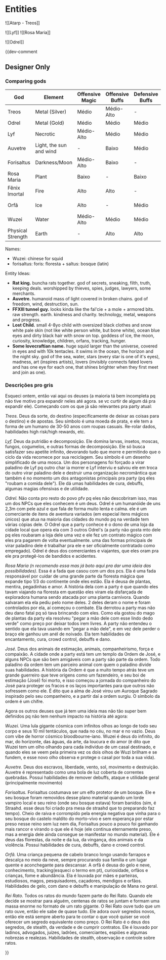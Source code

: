 # Entities

![[Atarp - Treos]]

![[Lyf]]
![[Rosa Maria]]

![[Odrel]]


{{dev-comment
## Designer Only

### Comparing gods

| God               | Element                 | Offensive Magic | Offensive Buffs | Defensive Buffs | Debuffs    | Utility     | Healing     |
| ----------------- | ----------------------- | --------------- | --------------- | --------------- | ---------- | ----------- | ----------- |
| Treos             | Metal (Silver)          | Médio           | Médio-Alto      | -               | Médio      | Média-Alta  | -           |
| Odrel             | Metal (Gold)            | Médio           | Médio           | Médio           | -          | Alta        | -           |
| Lyf               | Necrotic                | Médio-Alto      | Médio           | Médio           | Médio-Alto | Baixa       | Médio-Baixo |
| Auvetre           | Light, the sun and wind | -               | Baixo           | Médio           | -          | Alta        | Baixo       |
| Forisaltus        | Darkness/Moon           | Médio-Alto      | Baixo           | -               | Alto       | Média       | Alto        |
| Rosa Maria        | Plant                   | Baixo           | -               | Baixo           | Super-Alto | Média-Baixa | Médio       |
| Fênix Imortal     | Fire                    | Alto            | Alto            | -               | -          | Baixa       | Alto        |
| Orfã              | Ice                     | Alto            | -               | Médio           | Médio-Alto | Média       | -           |
| Wuzei             | Water                   | Médio-Alto      | Médio           | Médio           | Alto       | Média-Alta  | -           |
| Physical Strength | Earth                   | -               | Alto            | Alto            | -          | Média-Alta  | -           |

Names:
- Wuzei: chinese for squid
- forisaltus: foris: floresta + saltus: bosque (latin)

Entity Ideas:
- **Rat king.** buncha rats together. god of secrets, sneaking, filth, truth, keeping deals. worshipped by thieves, spies, judges, lawyers, some merchants.
- **Auvetre.** humanoid mass of light covered in broken chains. god of freedom, wind, destruction, sun.
- **FFXIII tunnel guy.** looks kinda like the fal'cie + a mole + armored bits. raw strength. earth. kindness and charity. technology, metal, weapons and progress.
- **Lost Child.** small 4-8yo child with oversized black clothes and snow white pale skin (not like white person white, but bone white), ocean blue eyes and dirty black hair with snow on top. goddess of ice, the moon, curiosity, knowledge, children, orfans, tracking, hunger.
- **Some lovecraftian name.** huge squid larger than the universe, covered in eyes and with 10k tentacles. it swims in the ocean, the horizon and the night sky. god of the sea, water, stars (every star is one of it's eyes), madness, art (inspires artists), lovers (invisibly connects fated lovers and has one eye for each one, that shines brighter when they first meet and join as one).


### Descrições pro gris

Esqueci ontem, então vai aqui os deuses (a maioria tá bem incompleta pq não tive motivo pra expandir neles até agora. se vc curtir de algum dá pra expandir ele). Começando com os que já são relevantes pra party atual:

*Treos.* Deus da sorte, do destino (especificamente de deixar as coisas para o destino) e de apostas. Seu símbolo é uma moeda de prata, e ele tem a forma de um humano de 30-50 anos com roupas casuais. Re-rolar dados, habilidades high risk/high rewards, etc.

*Lyf.* Deus da putridão e decomposição. Ele domina larvas, insetos, moscas, fungos, cogumelos, e outras formas de decomposição. Ele só busca satisfazer seu apetite infinito, devorando tudo que morre e permitindo que o ciclo da vida recomece por sua reciclagem. Seu símbolo é um desenho simplificado de uma mosca. Um dos personagens foi forçado a virar paladino de Lyf pq outro char ia morrer e Lyf interviu e salvou ele em troca do outro virar paladino dele e destruir uma organização necromântica que também é no momento um dos antagonistas principais pra party (pq eles "roubam a comida dele"). Ele dá umas habilidades de cura, debuffs, algumas magias ofensivas e de utilidade.

*Odrel.* Não conta pro resto do povo pfv pq eles não descobriram isso, mas um dos NPCs que eles conhecem é um deus. Odrel é um humanóide de uns 2,3m com pele azul e que fala de forma muito lenta e calma. ele é um comerciante de itens de aventura variados (em especial itens mágicos únicos) que atua na maioria das cidades do mundo pq na verdade tem várias cópias dele. O Odrel que a party conhece é o dono de uma loja da cidade local que opera ela com 3 outros Odrel's (a party não gosta mto dele pq eles roubaram a loja dele uma vez e ele fez um contrato mágico com eles pra pagarem de volta eventualmente. uma das formas principais de virar paladino dele é trabalhar pra ele e ser oficialmente contratado como empregado). Odrel é deus dos comerciantes e viajantes, que eles oram pra ele pra protegê-los de bandidos e acidentes.

*Rosa Maria (n recomendo essa mas já boto aqui pra dar uma ideia das possibilidades).* Essa é a fada que casou com um dos pcs. Ela é uma fada responsável por cuidar de uma grande parte da floresta mágica que expande tipo 1/3 do continente onde eles estão. Ela é deusa de plantas, mentira, pegadinhas e amor. A história dela com a party é que quando eles tavam viajando na floresta em questão eles viram ela disfarçada de exploradora humana sendo atacada por uma planta carnívora. Quando salvaram ela ela pediu pelo nome deles. 2 deles deram o nome e foram controlados por ela, aí começou o combate. Ela derrotou a party mas não deu dano fatal pq só tava brincando com eles. Como ela gostou do mago de plantas da party ela resolveu "pegar a mão dele com esse lindo dedo verde" como preço por deixar todos irem livres. A party não entendeu o sentido que ela tava usando em "pegar a mão dele", e em vez dele perder o braço ele ganhou um anél de noivado. Ela tem habilidades de encantamento, cura, crowd control, debuffs e dano.

*José.* Deus dos animais de estimação, animais, companheirismo, força e compaixão. A cidade onde a party está tem um templo da Ordem de José, e alguns NPCs que são bem amigáveis com a party são parte da ordem. Todo paladino da ordem tem um parceiro animal com quem o paladino divide suas habilidades. A história da Ordem é que a muito tempo atrás teve um grande guerreiro que teve origens como um fazendeiro, e seu boi de estimação (José) foi morto, e isso começou a jornada do companheiro do José para proteger os fracos e os laços importantes para que outros não sofressem como ele. É dito que a alma de José virou um Auroque Sagrado inspirado pelo seu companheiro, e a partir daí a ordem surgiu. O símbolo da ordem é um chifre.

Agora os outros deuses que já tem uma ideia mas não tão super bem definidos pq não tem nenhum impacto na história até agora:

*Wuzei.* Uma lula gigante cósmica com infinitos olhos ao longo de todo seu corpo e seus 10 mil tentáculos, que nada no céu, no mar e no vazio. Deus com vibe de horror cósmico bloodbourne-iano. Wuzei é deus do infinito, do mar, do horizonte, das águas, da arte, da loucura e do amor (é dito que Wuzei tem um olho olhando para cada indivíduo de um casal destinado, e quando eles se veem pela primeira vez os dois olhos de Wuzi brilham e se fundem, e esse novo olho observa e protege o casal por toda a sua vida).

*Auvetre.* Deus dos escravos, liberdade, vento, sol, movimento e destruição. Auvetre é representado como uma bola de luz coberta de correntes quebradas. Possui habilidades de remover debuffs, ataque e utilidade geral (principalmente movimento)

*Forisaltus.* Forisaltus costumava ser um elfo protetor de um bosque. Ele e seu bosque foram removidos desse plano material quando um lorde vampiro local e seu reino (onde seu bosque estava) foram banidos (sim, é Straahd. esse deus foi criado pra mesa de straahd que to preparando faz tempo). Cheio de raiva e corrompido pela energia negativa que vinha para o seu bosque do castelo maldito do morto-vivo e sem esperança por estar preso nesse reino sem luz nem dia, Forisaltus pouco a pouco foi ganhando mais rancor e virando o que ele é hoje (ele continua eternamente preso, mas a energia dele ainda consegue se manifestar no mundo material). Ele é deus das florestas, da noite e da lua, da vingança, dos animais e da violência. Possui habilidades de cura, debuffs, dano e crowd control.

*Orfã.* Uma criança pequena de cabelo branco longo usando farrapos e descalça no meio da neve, sempre procurando sua família e um lugar quente e aconchegante para descansar. A orfã é deusa do gelo e neve, conhecimento, tracking(esqueci o termo em pt), curiosidade, orfãos e crianças, fome e abundância. Ela é louvada por mães e parteiras, estudiosos, magos, pesquisadores, caçadores, mendigos e orfãos. Habilidades de gelo, com dano e debuffs e manipulação de Mana no geral.

*Rei Rato.* Todos os ratos do mundo fazem parte do Rei Rato. Quando ele decide se mostrar para alguém, centenas de ratos se juntam e formam uma massa enorme no formato de um rato gigante. O Rei Rato ouve tudo que um rato ouve, então ele sabe de quase tudo. Ele adora ouvir segredos novos, então ele está sempre aberto para te contar o que você quiser se você oferecer um segredo equivalente como preço. O Rei Rato é o deus dos segredos, de stealth, da verdade e de cumprir contratos. Ele é louvado por ladinos, advogados, juízes, ladrões, comerciantes, espiões e algumas nobrezas e realezas. Habilidades de stealth, observação e controle sobre ratos.

}}